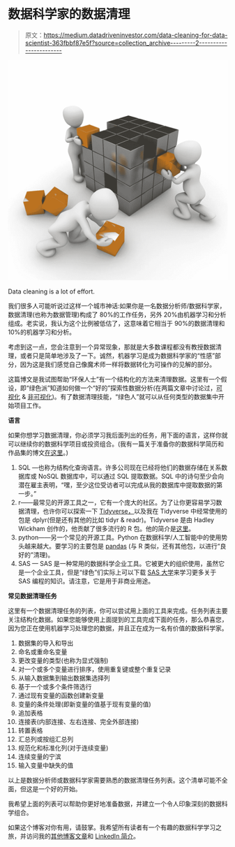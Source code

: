 # 数据科学家的数据清理

> 原文：<https://medium.datadriveninvestor.com/data-cleaning-for-data-scientist-363fbbf87e5f?source=collection_archive---------2----------------------->

![](img/7ca28cac963d18d82ee5491ffdda9de6.png)

Data cleaning is a lot of effort.

我们很多人可能听说过这样一个城市神话:如果你是一名数据分析师/数据科学家，数据清理(也称为数据管理)构成了 80%的工作任务，另外 20%由机器学习和分析组成。老实说，我认为这个比例被低估了，这意味着它相当于 90%的数据清理和 10%的机器学习和分析。

考虑到这一点，您会注意到一个异常现象，那就是大多数课程都没有教授数据清理，或者只是简单地涉及了一下。诚然，机器学习是成为数据科学家的“性感”部分，因为这是我们感觉自己像魔术师一样将数据转化为可操作的见解的部分。

这篇博文是我试图帮助“环保人士”有一个结构化的方法来清理数据。这里有一个假设，即“绿色派”知道如何做一个“好的”探索性数据分析(在两篇文章中讨论过，[可视化](https://towardsdatascience.com/exploratory-data-analysis-visual-790990f64c7c) & [非可视化](https://towardsdatascience.com/exploratory-data-analysis-non-visual-9225f55e9d89))。有了数据清理技能，“绿色人”就可以从任何类型的数据集中开始项目工作。

**语言**

如果你想学习数据清理，你必须学习我后面列出的任务，用下面的语言，这样你就可以继续你的数据科学项目或投资组合。(我有一篇关于准备你的数据科学简历和作品集的博文[在这里](https://towardsdatascience.com/preparing-your-data-science-resume-portfolio-22af6bada8b9)。)

1.  SQL —也称为结构化查询语言。许多公司现在已经将他们的数据存储在关系数据库或 NoSQL 数据库中，可以通过 SQL 提取数据。SQL 中的诗句至少会向潜在雇主表明，“嘿，至少这位受访者可以完成从我的数据库中提取数据的第一步。”
2.  r——最常见的开源工具之一，它有一个庞大的社区。为了让你更容易学习数据清理，也许你可以探索一下 [Tidyverse，](https://www.tidyverse.org/)以及我在 Tidyverse 中经常使用的包是 dplyr(但是还有其他的比如 tidyr & readr)。Tidyverse 是由 Hadley Wickham 创作的，他贡献了很多流行的 R 包。他的简介是[这里](http://hadley.nz/)。
3.  python——另一个常见的开源工具。Python 在数据科学/人工智能中的使用势头越来越大。要学习的主要包是 [pandas](http://pandas.pydata.org/pandas-docs/stable/) (与 R 类似，还有其他包，以进行“良好的”清理)。
4.  SAS — SAS 是一种常用的数据科学企业工具。它被更大的组织使用，虽然它是一个企业工具，但是“绿色”们实际上可以下载 [SAS 大学](https://www.sas.com/en_sg/software/university-edition.html)来学习更多关于 SAS 编程的知识。请注意，它是用于非商业用途。

**常见数据清理任务**

这里有一个数据清理任务的列表，你可以尝试用上面的工具来完成。任务列表主要关注结构化数据。如果您能够使用上面提到的工具完成下面的任务，那么恭喜您，因为您正在使用机器学习处理您的数据，并且正在成为一名有价值的数据科学家。

1.  数据集的导入和导出
2.  命名或重命名变量
3.  更改变量的类型(也称为显式强制)
4.  对一个或多个变量进行排序，使用重复键或整个重复记录
5.  从输入数据集到输出数据集选择列
6.  基于一个或多个条件筛选行
7.  通过现有变量的函数创建新变量
8.  变量的条件处理(即新变量的值基于现有变量的值)
9.  追加表格
10.  连接表(内部连接、左右连接、完全外部连接)
11.  转置表格
12.  汇总列或按组汇总列
13.  规范化和标准化列(对于连续变量)
14.  连续变量的宁滨
15.  输入变量中缺失的值

以上是数据分析师或数据科学家需要熟悉的数据清理任务列表。这个清单可能不全面，但这是一个好的开始。

我希望上面的列表可以帮助你更好地准备数据，并建立一个令人印象深刻的数据科学组合。

如果这个博客对你有用，请鼓掌。我希望所有读者有一个有趣的数据科学学习之旅，并访问我的[其他博客文章](https://medium.com/@koolanalytics)和 [LinkedIn 简介](https://www.linkedin.com/in/koopingshung/)。